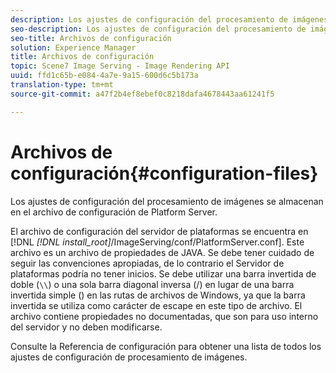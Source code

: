 ```yaml
---
description: Los ajustes de configuración del procesamiento de imágenes se almacenan en el archivo de configuración de Platform Server.
seo-description: Los ajustes de configuración del procesamiento de imágenes se almacenan en el archivo de configuración de Platform Server.
seo-title: Archivos de configuración
solution: Experience Manager
title: Archivos de configuración
topic: Scene7 Image Serving - Image Rendering API
uuid: ffd1c65b-e084-4a7e-9a15-600d6c5b173a
translation-type: tm+mt
source-git-commit: a47f2b4ef8ebef0c8218dafa4678443aa61241f5

---
```



# Archivos de configuración{#configuration-files}

Los ajustes de configuración del procesamiento de imágenes se almacenan en el archivo de configuración de Platform Server.

El archivo de configuración del servidor de plataformas se encuentra en [!DNL *[!DNL install_root]*/ImageServing/conf/PlatformServer.conf]. Este archivo es un archivo de propiedades de JAVA. Se debe tener cuidado de seguir las convenciones apropiadas, de lo contrario el Servidor de plataformas podría no tener inicios. Se debe utilizar una barra invertida de doble (`\\`) o una sola barra diagonal inversa (/) en lugar de una barra invertida simple (\) en las rutas de archivos de Windows, ya que la barra invertida se utiliza como carácter de escape en este tipo de archivo. El archivo contiene propiedades no documentadas, que son para uso interno del servidor y no deben modificarse.

Consulte la Referencia [](../../../../../ir-api/server-admin/image-rendering-api-ref/c-ir-server-administration/c-ir-configuration-settings-reference/c-ir-configuration-settings-reference.md#concept-6947a512d4c94e9fb8a71b80243fee81) de configuración para obtener una lista de todos los ajustes de configuración de procesamiento de imágenes.
